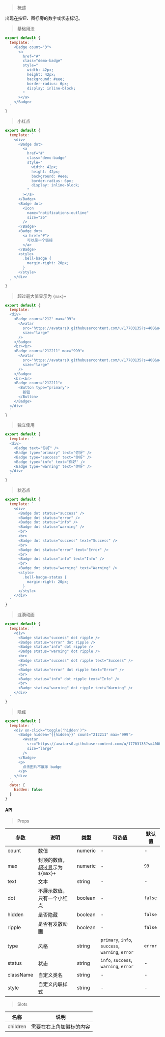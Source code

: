 > 概述

出现在按钮、图标旁的数字或状态标记。

> 基础用法

```js
export default {
  template: `
    <Badge count="3">
      <a
        href="#"
        class="demo-badge"
        style="
          width: 42px;
          height: 42px;
          background: #eee;
          border-radius: 6px;
          display: inline-block;
        "
      ></a>
    </Badge>
  `
}
```

> 小红点

```js
export default {
  template: `
    <div>
      <Badge dot>
        <a
          href="#"
          class="demo-badge"
          style="
            width: 42px;
            height: 42px;
            background: #eee;
            border-radius: 6px;
            display: inline-block;
          "
        ></a>
      </Badge>
      <Badge dot>
        <Icon
          name="notifications-outline"
          size="26"
        />
      </Badge>
      <Badge dot>
        <a href="#">
          可以是一个链接
        </a>
      </Badge>
      <style>
        .bell-badge {
          margin-right: 20px;
        }
      </style>
    </div>
  `
}
```

> 超过最大值显示为 `{max}+`

```js
export default {
  template: `
  <div>
    <Badge count="212" max="99">
      <Avatar
        src="https://avatars0.githubusercontent.com/u/17703135?s=400&u=612ef7e55a4394c89e2f53f8f360c9b3b2336ace&v=4"
        size="large"
      />
    </Badge>
    <br><br>
    <Badge count="212211" max="999">
      <Avatar
        src="https://avatars0.githubusercontent.com/u/17703135?s=400&u=612ef7e55a4394c89e2f53f8f360c9b3b2336ace&v=4"
        size="large"
      />
    </Badge>
    <br><br>
    <Badge count="212211">
      <Button type="primary">
        按钮
      </Button>
    </Badge>
  </div>
  `
}
```

> 独立使用

```js
export default {
  template: `
  <div>
    <Badge text="你好" />
    <Badge type="primary" text="你好" />
    <Badge type="success" text="你好" />
    <Badge type="info" text="你好" />
    <Badge type="warning" text="你好" />
  </div>
  `
}
```

> 状态点

```js
export default {
  template: `
    <div>
      <Badge dot status="success" />
      <Badge dot status="error" />
      <Badge dot status="info" />
      <Badge dot status="warning" />
      <br>
      <br>
      <Badge dot status="success" text="Success" />
      <br>
      <Badge dot status="error" text="Error" />
      <br>
      <Badge dot status="info" text="Info" />
      <br>
      <Badge dot status="warning" text="Warning" />
      <style>
        .bell-badge-status {
          margin-right: 20px;
        }
      </style>
    </div>
  `
}
```

> 涟漪动画

```js
export default {
  template: `
    <div>
      <Badge status="success" dot ripple />
      <Badge status="error" dot ripple />
      <Badge status="info" dot ripple />
      <Badge status="warning" dot ripple />
      <br>
      <Badge status="success" dot ripple text="Success" />
      <br>
      <Badge status="error" dot ripple text="Error" />
      <br>
      <Badge status="info" dot ripple text="Info" />
      <br>
      <Badge status="warning" dot ripple text="Warning" />
    </div>
  `
}
```

> 隐藏

```js
export default {
  template: `
    <div on-click="toggle('hidden')">
      <Badge hidden="{{hidden}}" count="212211" max="999">
        <Avatar
          src="https://avatars0.githubusercontent.com/u/17703135?s=400&u=612ef7e55a4394c89e2f53f8f360c9b3b2336ace&v=4"
          size="large"
        />
      </Badge>
      <p>
        点击图片不展示 badge
      </p>
    </div>
  `,
  data: {
    hidden: false
  }
}
```

#### API

> Props

参数 | 说明 | 类型 | 可选值 | 默认值
---|---|---|---|---
count | 数值 | numeric | - | -
max | 封顶的数值，超过显示为 `${max}+` | numeric | - | `99`
text | 文本 | string | - | -
dot | 不展示数值，只有一个小红点 | boolean | - | `false`
hidden | 是否隐藏 | boolean | - | `false`
ripple | 是否有发散动画 | boolean | - | `false`
type | 风格 | string | `primary`, `info`, `success`, `warning`, `error` | `error`
status | 状态 | string | `info`, `success`, `warning`, `error` | -
className | 自定义类名 | string | - | -
style | 自定义内联样式 | string | - | -

> Slots

名称 | 说明
---|---
children | 需要在右上角加徽标的内容